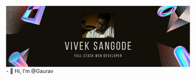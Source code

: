 
<img src="https://github.com/vivekSangode/vivekSangode/raw/main/Vivek%20Sangode.png"/>
- 👋 Hi, I’m @Gaurav


<!---
Ga1156/Ga1156 is a ✨ special ✨ repository because its `README.md` (this file) appears on your GitHub profile.
You can click the Preview link to take a look at your changes.
--->

